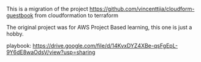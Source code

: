 This is a migration of the project https://github.com/vincenttjia/cloudform-guestbook from cloudformation to terraform

The original project was for AWS Project Based learning, this one is just a hobby.

playbook: https://drive.google.com/file/d/14KvxDYZ4XBe-qsFgEpL-9Y6dE8waOdsV/view?usp=sharing
